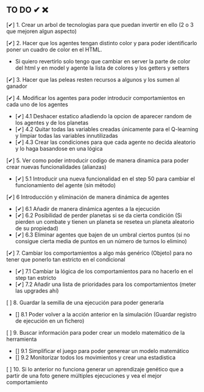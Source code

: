 ## TO DO ✔ ❌

[✔] 1. Crear un arbol de tecnologias para que puedan invertir en ello (2 o 3 que mejoren algun aspecto)

[✔] 2. Hacer que los agentes tengan distinto color y para poder identificarlo poner un cuadro de color en el HTML.
- Si quiero revertirlo solo tengo que cambiar en server la parte de color del html y en model y agente la lista de colores y los getters y setters

[✔] 3. Hacer que las peleas resten recursos a algunos y los sumen al ganador

[✔] 4. Modificar los agentes para poder introducir comportamientos en cada uno de los agentes 
- [✔] 4.1 Deshacer estatico añadiendo la opcion de aparecer random de los agentes y de los planetas
- [✔] 4.2 Quitar todas las variables creadas únicamente para el Q-learning y limpiar todas las variables innutilizadas 
- [✔] 4.3 Crear las condiciones para que cada agente no decida aleatorio y lo haga basandose en una lógica 

[✔] 5. Ver como poder introducir codigo de manera dinamica para poder crear nuevas funcionalidades (alianzas)
- [✔] 5.1 Introducir una nueva funcionalidad en el step 50 para cambiar el funcionamiento del agente (sin método)

[✔] 6 Introducción y eliminación de manera dinámica de agentes 
- [✔] 6.1 Añadir de manera dinámica agentes a la ejecución
- [✔] 6.2 Posibilidad de perder planetas si se da cierta condición (Si pierden un combate y tienen un planeta se resetea un planeta aleatorio de su propiedad)
- [✔] 6.3 Eliminar agentes que bajen de un umbral ciertos puntos (si no consigue cierta media de puntos en un número de turnos lo elimino)

[✔] 7. Cambiar los comportamientos a algo más genérico (Objeto) para no tener que ponerlo tan estricto en el condicional 
- [✔] 7.1 Cambiar la lógica de los comportamientos para no hacerlo en el step tan estricto
- [✔] 7.2 Añadir una lista de prioridades para los comportamientos (meter las upgrades ahí)

[ ] 8. Guardar la semilla de una ejecución para poder generarla 
- [] 8.1 Poder volver a la acción anterior en la simulación (Guardar registro de ejecución en un fichero)

[ ] 9. Buscar información para poder crear un modelo matemático de la herramienta
- [] 9.1 Simplificar el juego para poder generear un modelo matemático
- [] 9.2 Monitorizar todos los movimientos y crear una estadistica

[ ] 10. Si lo anterior no funciona generar un aprendizaje genético que a partir de una foto genere múltiples ejecuciones y vea el mejor comportamiento
